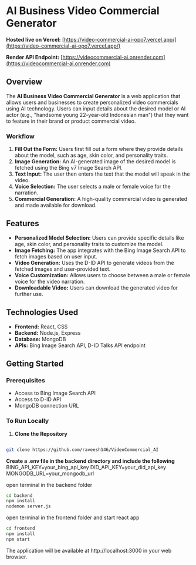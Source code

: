 # AI Business Video Commercial Generator

**Hosted live on Vercel:** [https://video-commercial-ai-opo7.vercel.app/](https://video-commercial-ai-opo7.vercel.app/)

**Render API Endpoint:** [https://videocommercial-ai.onrender.com](https://videocommercial-ai.onrender.com)

## Overview

The **AI Business Video Commercial Generator** is a web application that allows users and businesses to create personalized video commercials using AI technology. Users can input details about the desired model or AI actor (e.g., "handsome young 22-year-old Indonesian man") that they want to feature in their brand or product commercial video.

### Workflow

1. **Fill Out the Form:** Users first fill out a form where they provide details about the model, such as age, skin color, and personality traits.
2. **Image Generation:** An AI-generated image of the desired model is fetched using the Bing v7 Image Search API.
3. **Text Input:** The user then enters the text that the model will speak in the video.
4. **Voice Selection:** The user selects a male or female voice for the narration.
5. **Commercial Generation:** A high-quality commercial video is generated and made available for download.

## Features

- **Personalized Model Selection:** Users can provide specific details like age, skin color, and personality traits to customize the model.
- **Image Fetching:** The app integrates with the Bing Image Search API to fetch images based on user input.
- **Video Generation:** Uses the D-ID API to generate videos from the fetched images and user-provided text.
- **Voice Customization:** Allows users to choose between a male or female voice for the video narration.
- **Downloadable Video:** Users can download the generated video for further use.

## Technologies Used

- **Frontend:** React, CSS
- **Backend:** Node.js, Express
- **Database:** MongoDB
- **APIs:** Bing Image Search API, D-ID Talks API endpoint

## Getting Started

### Prerequisites

- Access to Bing Image Search API
- Access to D-ID API
- MongoDB connection URL

### To Run Locally

1. **Clone the Repository**

```bash

git clone https://github.com/raveesh146/VideoCommercial_AI

```

**Create a .env file in the backend directory and include the following**
BING_API_KEY=your_bing_api_key
DID_API_KEY=your_did_api_key
MONGODB_URL=your_mongodb_url


open terminal in the backend folder 
```bash  
cd backend
npm install
nodemon server.js
```
open terminal in the frontend folder and start react app
```bash  
cd frontend
npm install
npm start
```


The application will be available at http://localhost:3000 in your web browser.